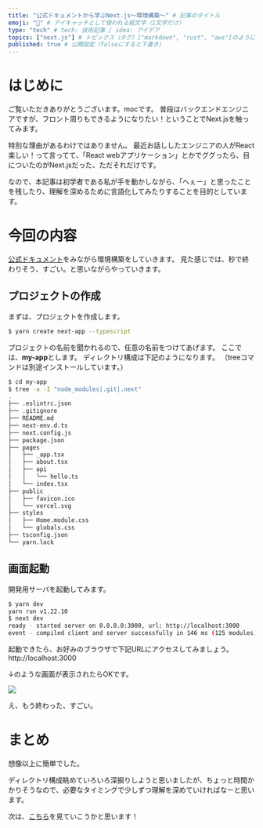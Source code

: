 ```yaml
---
title: "公式ドキュメントから学ぶNext.js〜環境構築〜" # 記事のタイトル
emoji: "👶" # アイキャッチとして使われる絵文字（1文字だけ）
type: "tech" # tech: 技術記事 / idea: アイデア
topics: ["next.js"] # トピックス（タグ）["markdown", "rust", "aws"]のように指定する
published: true # 公開設定（falseにすると下書き）
---
```


# はじめに
ご覧いただきありがとうございます。mocです。
普段はバックエンドエンジニアですが、フロント周りもできるようになりたい！ということでNext.jsを触ってみます。

特別な理由があるわけではありません。
最近お話ししたエンジニアの人がReact楽しい！って言ってて、「React webアプリケーション」とかでググったら、目についたのがNext.jsだった、ただそれだけです。

なので、本記事は初学者である私が手を動かしながら、「へぇー」と思ったことを残したり、理解を深めるために言語化してみたりすることを目的としています。


# 今回の内容
[公式ドキュメント](https://nextjs.org/docs/getting-started)をみながら環境構築をしていきます。
見た感じでは、秒で終わりそう、すごい。と思いながらやっていきます。

## プロジェクトの作成
まずは、プロジェクトを作成します。
```sh
$ yarn create next-app --typescript
```

プロジェクトの名前を聞かれるので、任意の名前をつけてあげます。
ここでは、**my-app**とします。
ディレクトリ構成は下記のようになります。
（treeコマンドは別途インストールしています。）
```sh
$ cd my-app
$ tree -a -I "node_modules|.git|.next"
.
├── .eslintrc.json
├── .gitignore
├── README.md
├── next-env.d.ts
├── next.config.js
├── package.json
├── pages
│   ├── _app.tsx
│   ├── about.tsx
│   ├── api
│   │   └── hello.ts
│   └── index.tsx
├── public
│   ├── favicon.ico
│   └── vercel.svg
├── styles
│   ├── Home.module.css
│   └── globals.css
├── tsconfig.json
└── yarn.lock
```

## 画面起動
開発用サーバを起動してみます。

```sh
$ yarn dev
yarn run v1.22.10
$ next dev
ready - started server on 0.0.0.0:3000, url: http://localhost:3000
event - compiled client and server successfully in 146 ms (125 modules)
```

起動できたら、お好みのブラウザで下記URLにアクセスしてみましょう。
http://localhost:3000

↓のような画面が表示されたらOKです。

![](https://storage.googleapis.com/zenn-user-upload/f398241acdc2-20220210.png)

え、もう終わった、すごい。

# まとめ
想像以上に簡単でした。

ディレクトリ構成眺めていろいろ深掘りしようと思いましたが、ちょっと時間かかりそうなので、必要なタイミングで少しずつ理解を深めていければなーと思います。

次は、[こちら](https://nextjs.org/docs/basic-features/pages)を見ていこうかと思います！
